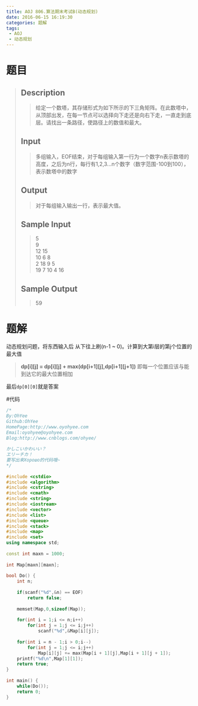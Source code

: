 ```yaml
---
title: AOJ 806.算法期末考试B(动态规划)
date: 2016-06-15 16:19:30
categories: 题解
tags:
 - AOJ
 - 动态规划
---
```

# 题目

> ## Description  
> > 给定一个数塔，其存储形式为如下所示的下三角矩阵。在此数塔中，从顶部出发，在每一节点可以选择向下走还是向右下走，一直走到底层。请找出一条路径，使路径上的数值和最大。  
>   <!--more-->
> ## Input  
> > 多组输入，EOF结束，对于每组输入第一行为一个数字n表示数塔的高度，之后为n行，每行有1,2,3...n个数字（数字范围-100到100），表示数塔中的数字  
>   
> ## Output  
> > 对于每组输入输出一行，表示最大值。  
>   
> ## Sample Input  
> > 5  
> > 9  
> > 12  15   
> > 10   6    8  
> > 2    18   9   5  
> > 19   7    10   4    16  
>   
> ## Sample Output  
> > 59  

# 题解

动态规划问题，将东西输入后
从下往上刷(n-1 ~ 0)。计算到大第i层的第j个位置的最大值  
> **dp[i][j] = dp[i][j] + max(dp[i+1][j],dp[i+1][j+1])**
即每一个位置应该与能到达它的最大位置相加  

最后`dp[0][0]`就是答案


#代码
``` cpp 期末算法考试B动态规划 https://github.com/OhYee/sourcecode/tree/master/ACM 代码备份
/*
By:OhYee
Github:OhYee
HomePage:http://www.oyohyee.com
Email:oyohyee@oyohyee.com
Blog:http://www.cnblogs.com/ohyee/
 
かしこいかわいい？
エリーチカ！
要写出来Хорошо的代码哦~
*/
 
#include <cstdio>
#include <algorithm>
#include <cstring>
#include <cmath>
#include <string>
#include <iostream>
#include <vector>
#include <list>
#include <queue>
#include <stack>
#include <map>
#include <set>
using namespace std;
 
const int maxn = 1000;
 
int Map[maxn][maxn];
 
bool Do() {
    int n;
     
    if(scanf("%d",&n) == EOF)
        return false;
 
    memset(Map,0,sizeof(Map));
 
    for(int i = 1;i <= n;i++)
        for(int j = 1;j <= i;j++)
            scanf("%d",&Map[i][j]);
 
    for(int i = n - 1;i > 0;i--)
        for(int j = 1;j <= i;j++)
            Map[i][j] += max(Map[i + 1][j],Map[i + 1][j + 1]);
    printf("%d\n",Map[1][1]);
    return true;
}
 
int main() {
    while(Do());
    return 0;
}
```